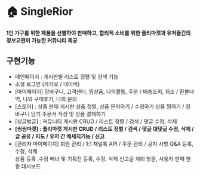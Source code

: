 # :house: SingleRior 
**1인 가구를 위한 제품을 선별하여 판매하고, 합리적 소비를 위한 플리마켓과 유저들간의 정보교환이 가능한 커뮤니티 제공**

## 구현기능
- 메인페이지 : 게시판별 리스트 정렬 및 검색 기능
- 소셜 로그인 (카카오 / 네이버)
- [마이페이지]
장바구니, 고객센터, 찜상품, 나의활동, 주문 / 배송조회, 취소 / 환불내역, 나의 구매후기, 나의 문의
- [스토어] : 상품 판매 게시판
상품 정렬, 상품 문의하기 / 수정하기 
상품 찜하기 / 장바구니 담기
주문서 작성 및 상품 결제하기
- [싱글벙글] : 커뮤니티 
게시판 CRUD / 리스트 정렬 / 검색 / 댓글 수정, 삭제
- **[씽씽마켓] : 플리마켓 
게시판 CRUD / 리스트 정렬 / 검색 / 댓글 대댓글 수정, 삭제 / 글 공유 / 지도 / 유저 간 메세지기능 / 신고**
- [관리자 마이페이지]
회원 관리 / 1:1 채널톡 API / 주문 관리 / 공지 사항 Q&A 등록, 수정, 삭제  
상품 등록 ,수정
배너 및 기획전 등록, 수정, 삭제
신고글 처리
방문, 사용자 판매 현황 대시보드 

